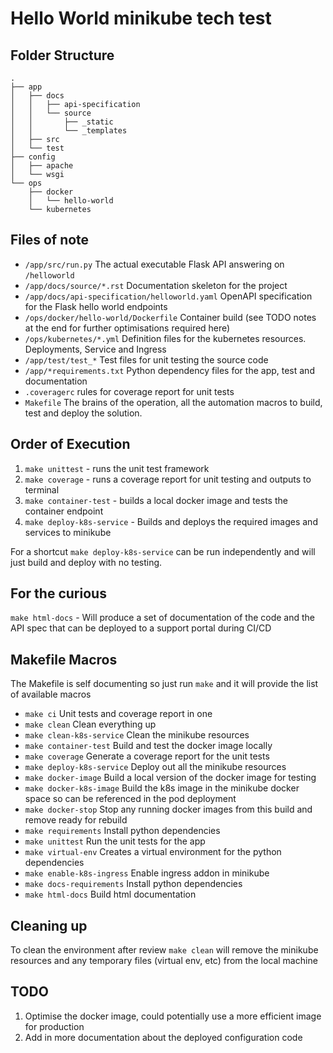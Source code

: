 Hello World minikube tech test
==============================


Folder Structure
----------------

``` text
.
├── app
│   ├── docs
│   │   ├── api-specification
│   │   └── source
│   │       ├── _static
│   │       └── _templates
│   ├── src
│   └── test
├── config
│   ├── apache
│   └── wsgi
└── ops
    ├── docker
    │   └── hello-world
    └── kubernetes

```

Files of note
-------------

- `/app/src/run.py` The actual executable Flask API answering on `/helloworld`
- `/app/docs/source/*.rst` Documentation skeleton for the project
- `/app/docs/api-specification/helloworld.yaml` OpenAPI specification for the Flask hello world endpoints
- `/ops/docker/hello-world/Dockerfile` Container build (see TODO notes at the end for further optimisations required here)
- `/ops/kubernetes/*.yml` Definition files for the kubernetes resources. Deployments, Service and Ingress
- `/app/test/test_*` Test files for unit testing the source code 
- `/app/*requirements.txt` Python dependency files for the app, test and documentation
- `.coveragerc` rules for coverage report for unit tests
- `Makefile` The brains of the operation, all the automation macros to build, test and deploy the solution.

Order of Execution
------------------

1. `make unittest` - runs the unit test framework
2. `make coverage` - runs a coverage report for unit testing and outputs to terminal
3. `make container-test` - builds a local docker image and tests the container endpoint
4. `make deploy-k8s-service` - Builds and deploys the required images and services to minikube

For a shortcut `make deploy-k8s-service` can be run independently and will just build and deploy with no testing.

For the curious
---------------

`make html-docs` - Will produce a set of documentation of the code and the API spec that can be deployed to a support portal during CI/CD

Makefile Macros
---------------

The Makefile is self documenting so just run `make` and it will provide the list of available macros

- `make ci`                           Unit tests and coverage report in one
- `make clean`                        Clean everything up
- `make clean-k8s-service`            Clean the minikube resources
- `make container-test`               Build and test the docker image locally
- `make coverage`                     Generate a coverage report for the unit tests
- `make deploy-k8s-service`           Deploy out all the minikube resources
- `make docker-image`                 Build a local version of the docker image for testing
- `make docker-k8s-image`             Build the k8s image in the minikube docker space so can be referenced in the pod deployment
- `make docker-stop`                  Stop any running docker images from this build and remove ready for rebuild
- `make requirements`                 Install python dependencies
- `make unittest`                     Run the unit tests for the app
- `make virtual-env`                  Creates a virtual environment for the python dependencies
- `make enable-k8s-ingress`           Enable ingress addon in minikube
- `make docs-requirements`              Install python dependencies
- `make html-docs`                      Build html documentation

Cleaning up
-----------

To clean the environment after review `make clean` will remove the minikube resources and any temporary files (virtual env, etc) from the local machine

TODO
----

1. Optimise the docker image, could potentially use a more efficient image for production
2. Add in more documentation about the deployed configuration code

